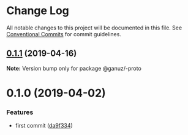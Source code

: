 # Change Log

All notable changes to this project will be documented in this file.
See [Conventional Commits](https://conventionalcommits.org) for commit guidelines.

## [0.1.1](https://github.com/yisraelx/ganuz/compare/v0.1.0...v0.1.1) (2019-04-16)

**Note:** Version bump only for package @ganuz/-proto





# 0.1.0 (2019-04-02)


### Features

* first commit ([da9f334](https://github.com/yisraelx/ganuz/commit/da9f334))
